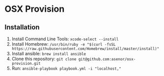 # OSX Provision

## Installation

  1. Install Command Line Tools:
    `xcode-select --install`
  2. Install Homebrew:
    `/usr/bin/ruby -e "$(curl -fsSL https://raw.githubusercontent.com/Homebrew/install/master/install)"`
  3. Install ansible:
    `brew install ansible`
  4. Clone this repository:
    `git clone git@github.com:asenor/osx-provision.git`
  5. Run:
    `ansible-playbook playbook.yml -i "localhost,"`

